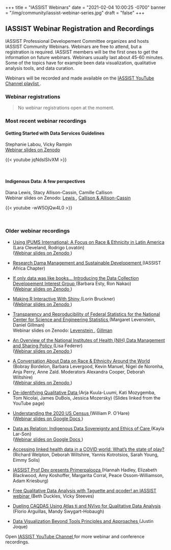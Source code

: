 +++
title = "IASSIST Webinars"
date = "2021-02-04 10:00:25 -0700"
banner = "/img/community/iassist-webinar-series.jpg"
draft = "false"
+++
## IASSIST Webinar Registration and Recordings

IASSIST Professional Developement Committee organizes and hosts IASSIST Community Webinars. Webinars are free to attend, but a registration is required. IASSIST members will be the first ones to get the information on future webinars. Webinars usually last about 45-60 minutes. Some of the topics have for example been data visualization, qualitative analysis tools, and data curation. 

Webinars will be recorded and made available on the [IASSIST YouTube Channel playlist <span class="fas fa-external-link-alt"></span>](https://www.youtube.com/watch?v=aUriimb5Pbw&list=PLD9Y_M_A24iQJBWr2tz4XyPRFXHj-gTEW&pp=iAQB).

### Webinar registrations

> No webinar registrations open at the moment.

<!--

#### Getting Started with Data Services Guidelines

Does your library have public-facing guidelines to set patron expectations for non-curation data services? If the answer is "no" or "I’m not sure", you’re not alone! This interactive webinar will build off a discussion on the IASSIST listserv about public-facing documentation that lays out specific data support services offered and sets patron expectations of data services. 

To set the stage, Vicky Rampin (NYU) will discuss the process around creating the NYU data services service guidelines, and Stephanie Labou (UC San Diego) will talk about how similar guidelines were adapted and implemented at the UC San Diego Library. Most of the webinar will be dedicated to sharing use cases and issues attendees would like boundaries around, as well as hands-on time to collaboratively draft guidelines and policies, or critically review local policies. Bring your guidelines if they exist, or pain points that you’d like to address in guidelines!

About our speakers: 

**Vicky Rampin** is the Librarian for Research Data Management and Reproducibility and the subject specialist for data science and computer science at New York University. Vicky supports researchers of all levels and disciplines in creating well-managed, reproducible scholarship through instruction, consultations, outreach, and infrastructure building. 

**Stephanie Labou** is the Data Science Librarian at the University of California San Diego Library. She provides user assistance with datasets and data analysis through general reference, in-person consultations, and collection development of licensed and open access data. Stephanie also co-manages the library’s Data & GIS Lab, provides instruction and short-form workshops on coding skills and best practices, and acts as the library liaison for the data science major and the Halıcıoğlu Data Science Institute.

**Time:** July 10, 2024, 2:00pm EDT

<a class="btn btn-template-main" href="https://shorturl.at/kJlhK" title="" >Registration <span class="fas fa-external-link-alt"></span></a>

This webinar is brought to you by the  ASSIST DEI Data Resources Interest Group and the Professional Development Committee. The webinar will be recorded and made available on the IASSIST Youtube Channel. Slides and the recording will also be linked from the IASSIST webpage.

-->

### Most recent webinar recordings

#### Getting Started with Data Services Guidelines 

Stephanie Labou, Vicky Rampin <br /> [Webinar slides on Zenodo <span class="fas fa-external-link-alt"></span>](https://doi.org/10.5281/zenodo.13315139)

{{< youtube jqNdslSIvXM >}}

<br />

#### Indigenous Data: A few perspectives

Diana Lewis, Stacy Allison-Cassin, Camille Callison <br /> Webinar slides on Zenodo: [Lewis <span class="fas fa-external-link-alt"></span>](https://doi.org/10.5281/zenodo.11457041), [Callison & Allison-Cassin <span class="fas fa-external-link-alt"></span>](https://doi.org/10.5281/zenodo.11456881)

{{< youtube -wW5OjQw4L0 >}}

<br />

### Older webinar recordings

- [Using IPUMS International: A Focus on Race & Ethnicity in Latin America <span class="fas fa-external-link-alt"></span>](https://www.youtube.com/watch?v=g9ydnn0Q_FE) (Lara Cleveland, Rodrigo Lovatón)<br />([Webinar slides on Zenodo <span class="fas fa-external-link-alt"></span>](https://doi.org/10.5281/zenodo.10674864))

- [Research Dama Management and Sustainable Developement <span class="fas fa-external-link-alt"></span>](https://www.youtube.com/watch?v=ZDn2HXPeLOs) (IASSIST Africa Chapter)<br />

- [If only data was like books... Introducing the Data Collection Developement Interest Group <span class="fas fa-external-link-alt"></span>](https://www.youtube.com/watch?v=uk_AKEaH6xQ) (Barbara Esty, Ron Nakao)<br />([Webinar slides on Zenodo <span class="fas fa-external-link-alt"></span>](https://doi.org/10.5281/zenodo.10497133))

- [Making R Interactive With Shiny <span class="fas fa-external-link-alt"></span>](https://www.youtube.com/watch?v=aUriimb5Pbw) (Lorin Bruckner)<br />([Webinar slides on Zenodo <span class="fas fa-external-link-alt"></span>](https://doi.org/10.5281/zenodo.8308322))

- [Transparency and Reproducibility of Federal Statistics for the National Center for Science and Engineering Statistics <span class="fas fa-external-link-alt"></span>](https://www.youtube.com/watch?v=YDEpK-U99JU) (Margaret Levenstein, Daniel Gillman)<br />Webinar slides on Zenodo: [Levenstein <span class="fas fa-external-link-alt"></span>](https://doi.org/10.5281/zenodo.7651298), [Gillman <span class="fas fa-external-link-alt"></span>](https://doi.org/10.5281/zenodo.7651313)

- [An Overview of the National Institutes of Health (NIH) Data Management and Sharing Policy <span class="fas fa-external-link-alt"></span>](https://www.youtube.com/watch?v=gvc2qcJ7274) (Lisa Federer)<br />([Webinar slides on Zenodo <span class="fas fa-external-link-alt"></span>](https://doi.org/10.5281/zenodo.7535199))

- [A Conversation About Data on Race & Ethnicity Around the World <span class="fas fa-external-link-alt"></span>](https://www.youtube.com/watch?v=7S8Y9dA1rPY) (Bobray Bordelon, Barbara Levergood, Kevin Manuel, Nigel de Noronha, Anja Perry, Anne Zald. Moderators Alexandra Cooper, Deborah Wiltshire)<br />([Webinar slides on Zenodo <span class="fas fa-external-link-alt"></span>](https://doi.org/10.5281/zenodo.7400733))

- [De-identifying Qualitative Data <span class="fas fa-external-link-alt"></span>](https://www.youtube.com/watch?v=MbKw3LR2rVo) (Arja Kuula-Luumi, Kati Mozygemba, Tom Nicolai, James DuBois, Jessica Mozersky) (Slides linked from the YouTube page)

- [Understanding the 2020 US Census <span class="fas fa-external-link-alt"></span>](https://www.youtube.com/watch?v=OR1I4h1Rx3M) (William P. O'Hare)<br />([Webinar slides on Google Docs <span class="fas fa-external-link-alt"></span>](https://docs.google.com/presentation/d/16kDTq8I1HjxplgrT4zM-8JvcQuJST3EZ/edit#slide=id.p1))

- [Data as Relation: Indigenous Data Sovereignty and Ethics of Care <span class="fas fa-external-link-alt"></span>](https://www.youtube.com/watch?v=QGYse9iDPWI) (Kayla Lar-Son)<br />([Webinar slides on Google Docs <span class="fas fa-external-link-alt"></span>](https://t.co/b5wQXGVz9J))

- [Accessing linked health data in a COVID world: What’s the state of play? <span class="fas fa-external-link-alt"></span>](https://www.youtube.com/watch?v=WE-kmduHahc) (Richard Welpton, Deborah Wiltshire, Yannis Kotrotsios, Sarah Young, Eimmy Solis)

- [IASSIST Prof Dev presents Primerpalooza <span class="fas fa-external-link-alt"></span>](https://www.youtube.com/watch?v=nw_Tk62-6mc) (Hannah Hadley, Elizabeth Blackwood, Amy Koshoffer, Margarita Corral, Peace Ossom-Williamson, Adam Kriesburg)

- [Free Qualitative Data Analysis with Taguette and qcoder! an IASSIST webinar <span class="fas fa-external-link-alt"></span>](https://www.youtube.com/watch?v=OIB_xLlM8Fw) (Beth Duckles, Vicky Steeves)

- [Dueling CAQDAS Using Atlas ti and NVivo for Qualitative Data Analysis <span class="fas fa-external-link-alt"></span>](https://www.youtube.com/watch?v=qCAB73zAjwk) (Florio Arguillas, Mandy Swygart-Hobaugh)

- [Data Visualization Beyond Tools Principles and Approaches <span class="fas fa-external-link-alt"></span>](https://www.youtube.com/watch?v=PgHNHdz8F-Y) (Justin Joque)

Open [IASSIST YouTube Channel <span class="fas fa-external-link-alt"></span>](https://www.youtube.com/channel/UC315efmsReDcFbWHpWBmb9g) for more webinar and conference recordings. <br /><br />
